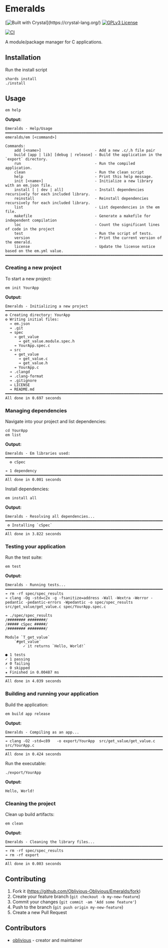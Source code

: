 # Emeralds

[![Built with Crystal](https://img.shields.io/badge/built%20with-crystal-000000.svg?)](https://crystal-lang.org/)
[![GPLv3 License](https://img.shields.io/badge/license-GPL%20v3-yellow.svg)](./LICENSE)

[![CI](https://github.com/Oblivious-Oblivious/Emeralds/workflows/CI/badge.svg)](https://github.com/Oblivious-Oblivious/Emeralds/actions?query=workflow%3ACI)

A module/package manager for C applications.

## Installation

Run the install script

```
shards install
./install
```

## Usage

```
em help
```

**Output:**

```
Emeralds - Help/Usage
━━━━━━━━━━━━━━━━━━━━━━━━━━━━━━━━━━━━━━━━━━━━━━━━━━━━━━━━━━━━━━━━━━━━━━━━━━━━━━━━
emeralds/em [<command>]

Commands:
    add [<name>]                        - Add a new .c/.h file pair
    build [app | lib] [debug | release] - Build the application in the `export` directory.
    run                                 - Run the compiled application.
    clean                               - Run the clean script
    help                                - Print this help message.
    init [<name>]                       - Initialize a new library with an em.json file.
    install [ | dev | all]              - Install dependencies recursively for each included library.
    reinstall                           - Reinstall dependencies recursively for each included library.
    list                                - List dependencies in the em file.
    makefile                            - Generate a makefile for independent compilation
    loc                                 - Count the significant lines of code in the project
    test                                - Run the script of tests.
    version                             - Print the current version of the emerald.
    license                             - Update the license notice based on the em.yml value.
━━━━━━━━━━━━━━━━━━━━━━━━━━━━━━━━━━━━━━━━━━━━━━━━━━━━━━━━━━━━━━━━━━━━━━━━━━━━━━━━
```

### Creating a new project

To start a new project:

```
em init YourApp
```

**Output:**

```
Emeralds - Initializing a new project
━━━━━━━━━━━━━━━━━━━━━━━━━━━━━━━━━━━━━━━━━━━━━━━━━━━━━━━━━━━━━━━━━━━━━━━━━━━━━━━━
⚙ Creating directory: YourApp
⚙ Writing initial files:
  ➔ em.json
  ➔ .git
  ➔ spec
    ➔ get_value
      ➔ get_value.module.spec.h
    ➔ YourApp.spec.c
  ➔ src
    ➔ get_value
      ➔ get_value.c
      ➔ get_value.h
    ➔ YourApp.c
  ➔ .clangd
  ➔ .clang-format
  ➔ .gitignore
  ➔ LICENSE
  ➔ README.md
━━━━━━━━━━━━━━━━━━━━━━━━━━━━━━━━━━━━━━━━━━━━━━━━━━━━━━━━━━━━━━━━━━━━━━━━━━━━━━━━
All done in 0.697 seconds
```

### Managing dependencies

Navigate into your project and list dependencies:

```
cd YourApp
em list
```

**Output:**

```
Emeralds - Em libraries used:
━━━━━━━━━━━━━━━━━━━━━━━━━━━━━━━━━━━━━━━━━━━━━━━━━━━━━━━━━━━━━━━━━━━━━━━━━━━━━━━━
  ⚙ cSpec

➔ 1 dependency
━━━━━━━━━━━━━━━━━━━━━━━━━━━━━━━━━━━━━━━━━━━━━━━━━━━━━━━━━━━━━━━━━━━━━━━━━━━━━━━━
All done in 0.001 seconds
```

Install dependencies:

```
em install all
```

**Output:**

```
Emeralds - Resolving all dependencies...
━━━━━━━━━━━━━━━━━━━━━━━━━━━━━━━━━━━━━━━━━━━━━━━━━━━━━━━━━━━━━━━━━━━━━━━━━━━━━━━━
 ⚙ Installing `cSpec`
━━━━━━━━━━━━━━━━━━━━━━━━━━━━━━━━━━━━━━━━━━━━━━━━━━━━━━━━━━━━━━━━━━━━━━━━━━━━━━━━
All done in 3.822 seconds
```

### Testing your application

Run the test suite:

```
em test
```

**Output:**

```
Emeralds - Running tests...
━━━━━━━━━━━━━━━━━━━━━━━━━━━━━━━━━━━━━━━━━━━━━━━━━━━━━━━━━━━━━━━━━━━━━━━━━━━━━━━━
➔ rm -rf spec/spec_results
➔ clang -Og -std=c2x -g -fsanitize=address -Wall -Wextra -Werror -pedantic -pedantic-errors -Wpedantic -o spec/spec_results  src/get_value/get_value.c spec/YourApp.spec.c

➔ ./spec/spec_results
/######## ########/
/##### cSpec #####/
/######## ########/

Module `T_get_value`
    `#get_value`
        ✓ it returns `Hello, World!`

● 1 tests
✓ 1 passing
✗ 0 failing
- 0 skipped
★ Finished in 0.00487 ms
━━━━━━━━━━━━━━━━━━━━━━━━━━━━━━━━━━━━━━━━━━━━━━━━━━━━━━━━━━━━━━━━━━━━━━━━━━━━━━━━
All done in 4.039 seconds
```

### Building and running your application

Build the application:

```
em build app release
```

**Output:**

```
Emeralds - Compiling as an app...
━━━━━━━━━━━━━━━━━━━━━━━━━━━━━━━━━━━━━━━━━━━━━━━━━━━━━━━━━━━━━━━━━━━━━━━━━━━━━━━━
➔ clang -O2 -std=c89   -o export/YourApp  src/get_value/get_value.c src/YourApp.c
━━━━━━━━━━━━━━━━━━━━━━━━━━━━━━━━━━━━━━━━━━━━━━━━━━━━━━━━━━━━━━━━━━━━━━━━━━━━━━━━
All done in 0.424 seconds
```

Run the executable:

```
./export/YourApp
```

**Output:**

```
Hello, World!
```

### Cleaning the project

Clean up build artifacts:

```
em clean
```

**Output:**

```
Emeralds - Cleaning the library files...
━━━━━━━━━━━━━━━━━━━━━━━━━━━━━━━━━━━━━━━━━━━━━━━━━━━━━━━━━━━━━━━━━━━━━━━━━━━━━━━━
➔ rm -rf spec/spec_results
➔ rm -rf export
━━━━━━━━━━━━━━━━━━━━━━━━━━━━━━━━━━━━━━━━━━━━━━━━━━━━━━━━━━━━━━━━━━━━━━━━━━━━━━━━
All done in 0.003 seconds
```

## Contributing

1. Fork it (<https://github.com/Oblivious-Oblivious/Emeralds/fork>)
2. Create your feature branch (`git checkout -b my-new-feature`)
3. Commit your changes (`git commit -am 'Add some feature'`)
4. Push to the branch (`git push origin my-new-feature`)
5. Create a new Pull Request

## Contributors

- [oblivious](https://github.com/Oblivious-Oblivious) - creator and maintainer

